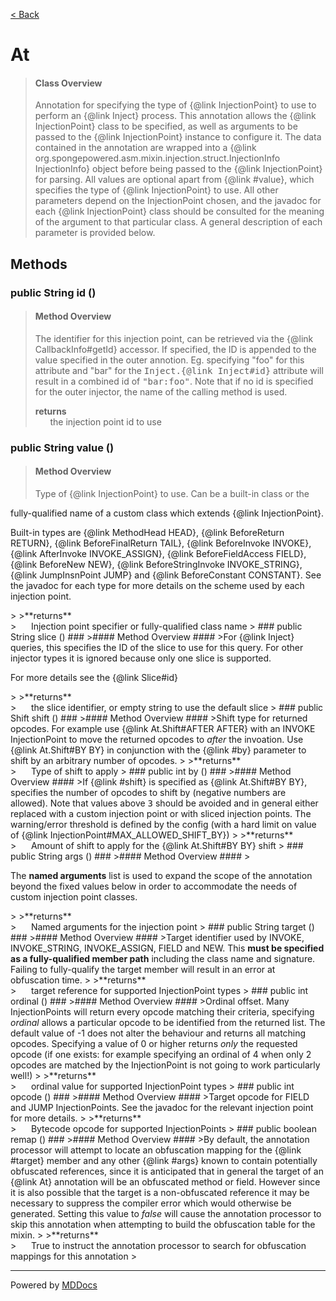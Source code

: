 [< Back](../README.md)
# At #
>#### Class Overview ####
>Annotation for specifying the type of {@link InjectionPoint} to use to
 perform an {@link Inject} process. This annotation allows the
 {@link InjectionPoint} class to be specified, as well as arguments to be
 passed to the {@link InjectionPoint} instance to configure it. The data
 contained in the annotation are wrapped into a
 {@link org.spongepowered.asm.mixin.injection.struct.InjectionInfo
 InjectionInfo} object before being passed to the {@link InjectionPoint} for
 parsing. All values are optional apart from {@link #value}, which specifies
 the type of {@link InjectionPoint} to use. All other parameters depend on the
 InjectionPoint chosen, and the javadoc for each {@link InjectionPoint} class
 should be consulted for the meaning of the argument to that particular class.
 A general description of each parameter is provided below.
## Methods ##
### public String id () ###
>#### Method Overview ####
>The identifier for this injection point, can be retrieved via the
 {@link CallbackInfo#getId} accessor. If specified, the ID is appended to
 the value specified in the outer annotion. Eg. specifying "foo" for this
 attribute and "bar" for the <tt>Inject.{@link Inject#id}</tt> attribute
 will result in a combined id of <tt>"bar:foo"</tt>. Note that if no id
 is specified for the outer injector, the name of the calling method is
 used.
>
>**returns**<br />
>&nbsp;&nbsp;&nbsp;&nbsp;&nbsp;&nbsp;the injection point id to use
>
### public String value () ###
>#### Method Overview ####
><p>Type of {@link InjectionPoint} to use. Can be a built-in class or the
 fully-qualified name of a custom class which extends
 {@link InjectionPoint}.</p>
 
 <p>Built-in types are
 {@link MethodHead HEAD},
 {@link BeforeReturn RETURN},
 {@link BeforeFinalReturn TAIL},
 {@link BeforeInvoke INVOKE},
 {@link AfterInvoke INVOKE_ASSIGN},
 {@link BeforeFieldAccess FIELD},
 {@link BeforeNew NEW},
 {@link BeforeStringInvoke INVOKE_STRING},
 {@link JumpInsnPoint JUMP} and
 {@link BeforeConstant CONSTANT}.
 See the javadoc for each type for more details on the scheme used by each
 injection point.</p>
>
>**returns**<br />
>&nbsp;&nbsp;&nbsp;&nbsp;&nbsp;&nbsp;Injection point specifier or fully-qualified class name
>
### public String slice () ###
>#### Method Overview ####
>For {@link Inject} queries, this specifies the ID of the slice to use for
 this query. For other injector types it is ignored because only one slice
 is supported.
 
 <p>For more details see the {@link Slice#id}</p>
>
>**returns**<br />
>&nbsp;&nbsp;&nbsp;&nbsp;&nbsp;&nbsp;the slice identifier, or empty string to use the default slice
>
### public Shift shift () ###
>#### Method Overview ####
>Shift type for returned opcodes. For example use {@link At.Shift#AFTER
 AFTER} with an INVOKE InjectionPoint to move the returned opcodes to
 <i>after</i> the invoation. Use {@link At.Shift#BY BY} in conjunction
 with the {@link #by} parameter to shift by an arbitrary number of
 opcodes.
>
>**returns**<br />
>&nbsp;&nbsp;&nbsp;&nbsp;&nbsp;&nbsp;Type of shift to apply
>
### public int by () ###
>#### Method Overview ####
>If {@link #shift} is specified as {@link At.Shift#BY BY}, specifies the
 number of opcodes to shift by (negative numbers are allowed). Note that
 values above <tt>3</tt> should be avoided and in general either replaced
 with a custom injection point or with sliced injection points. The
 warning/error threshold is defined by the config (with a hard limit on
 value of {@link InjectionPoint#MAX_ALLOWED_SHIFT_BY})
>
>**returns**<br />
>&nbsp;&nbsp;&nbsp;&nbsp;&nbsp;&nbsp;Amount of shift to apply for the {@link At.Shift#BY BY} shift
>
### public String args () ###
>#### Method Overview ####
><p>The <b>named arguments</b> list is used to expand the scope of the
 annotation beyond the fixed values below in order to accommodate the
 needs of custom injection point classes.</p>
>
>**returns**<br />
>&nbsp;&nbsp;&nbsp;&nbsp;&nbsp;&nbsp;Named arguments for the injection point
>
### public String target () ###
>#### Method Overview ####
>Target identifier used by INVOKE, INVOKE_STRING, INVOKE_ASSIGN, FIELD and
 NEW. This <b>must be specified as a fully-qualified member path</b>
 including the class name and signature. Failing to fully-qualify the
 target member will result in an error at obfuscation time.
>
>**returns**<br />
>&nbsp;&nbsp;&nbsp;&nbsp;&nbsp;&nbsp;target reference for supported InjectionPoint types
>
### public int ordinal () ###
>#### Method Overview ####
>Ordinal offset. Many InjectionPoints will return every opcode matching
 their criteria, specifying <em>ordinal</em> allows a particular opcode to
 be identified from the returned list. The default value of -1 does not
 alter the behaviour and returns all matching opcodes. Specifying a value
 of 0 or higher returns <em>only</em> the requested opcode (if one exists:
 for example specifying an ordinal of 4 when only 2 opcodes are matched by
 the InjectionPoint is not going to work particularly well!)
>
>**returns**<br />
>&nbsp;&nbsp;&nbsp;&nbsp;&nbsp;&nbsp;ordinal value for supported InjectionPoint types
>
### public int opcode () ###
>#### Method Overview ####
>Target opcode for FIELD and JUMP InjectionPoints. See the javadoc for the
 relevant injection point for more details.
>
>**returns**<br />
>&nbsp;&nbsp;&nbsp;&nbsp;&nbsp;&nbsp;Bytecode opcode for supported InjectionPoints
>
### public boolean remap () ###
>#### Method Overview ####
>By default, the annotation processor will attempt to locate an
 obfuscation mapping for the {@link #target} member and any other
 {@link #args} known to contain potentially obfuscated references, since
 it is anticipated that in general the target of an {@link At} annotation
 will be an obfuscated method or field. However since it is also possible
 that the target is a non-obfuscated reference it may be necessary to
 suppress the compiler error which would otherwise be generated. Setting
 this value to <em>false</em> will cause the annotation processor to skip
 this annotation when attempting to build the obfuscation table for the
 mixin.
>
>**returns**<br />
>&nbsp;&nbsp;&nbsp;&nbsp;&nbsp;&nbsp;True to instruct the annotation processor to search for
      obfuscation mappings for this annotation
>

---
Powered by [MDDocs](https://github.com/VRCube/MDDocs)